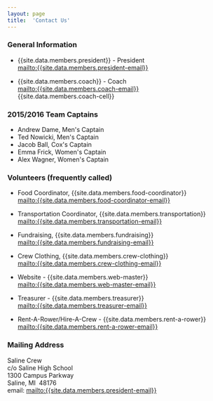 ```yaml
---
layout: page
title:  'Contact Us'
---
```

### General Information

-   {{site.data.members.president}} - President  
    [mailto:{{site.data.members.president-email}}](mailto:{{site.data.members.president-email}})

-   {{site.data.members.coach}} - Coach  
    [mailto:{{site.data.members.coach-email}}](mailto:{{site.data.members.coach-email}})  
    {{site.data.members.coach-cell}}

### 2015/2016 Team Captains

-   Andrew Dame, Men's Captain
-   Ted Nowicki, Men's Captain
-   Jacob Ball, Cox's Captain
-   Emma Frick, Women's Captain
-   Alex Wagner, Women's Captain

### Volunteers (frequently called)

-   Food Coordinator, {{site.data.members.food-coordinator}}  
    [mailto:{{site.data.members.food-coordinator-email}}](mailto:{{site.data.members.food-coordinator-email}})

-   Transportation Coordinator, {{site.data.members.transportation}}  
    [mailto:{{site.data.members.transportation-email}}](mailto:{{site.data.members.transportation-email}})

-   Fundraising, {{site.data.members.fundraising}}  
    [mailto:{{site.data.members.fundraising-email}}](mailto:{{site.data.members.fundraising-email}})

-   Crew Clothing, {{site.data.members.crew-clothing}}  
    [mailto:{{site.data.members.crew-clothing-email}}](mailto:{{site.data.members.crew-clothing-email}})

-   Website - {{site.data.members.web-master}}  
    [mailto:{{site.data.members.web-master-email}}](mailto:{{site.data.members.web-master-email}})

-   Treasurer - {{site.data.members.treasurer}}  
    [mailto:{{site.data.members.treasurer-email}}](mailto:{{site.data.members.treasurer-email}})

-   Rent-A-Rower/Hire-A-Crew - {{site.data.members.rent-a-rower}}  
    [mailto:{{site.data.members.rent-a-rower-email}}](mailto:{{site.data.members.rent-a-rower-email}})

### Mailing Address

Saline Crew  
c/o Saline High School  
1300 Campus Parkway  
Saline, MI  48176  
email:
[mailto:{{site.data.members.president-email}}](mailto:{{site.data.members.president-email}})

